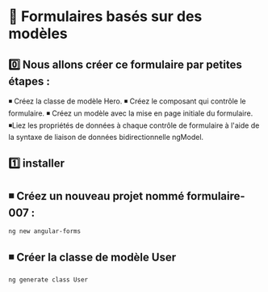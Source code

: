 # 📑  Formulaires basés sur des modèles

0️⃣ Nous allons créer ce formulaire par petites étapes :
-------------------------------------------------------
◾ Créez la classe de modèle Hero.
◾ Créez le composant qui contrôle le formulaire.
◾ Créez un modèle avec la mise en page initiale du formulaire.
◾Liez les propriétés de données à chaque contrôle de formulaire à l'aide de la syntaxe de liaison de données bidirectionnelle ngModel.


1️⃣ installer  ``` ```
-------------
◾ Créez un nouveau projet nommé formulaire-007 :
-------------------------------------------------
```
ng new angular-forms
```

◾ Créer la classe de modèle User 
--------------------------------
```
ng generate class User
```
